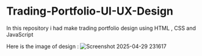 # Trading-Portfolio-UI-UX-Design
In this repository i had make trading portfolio design using HTML , CSS and JavaScript 

Here is the image of design :
![Screenshot 2025-04-29 231617](https://github.com/user-attachments/assets/f41bba2c-e61d-4e1a-994b-730c9ad88e11)

